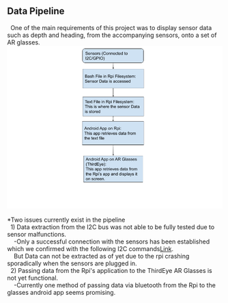 ## **Data Pipeline**  
&nbsp;&nbsp;One of the main requirements of this project was to display sensor data such as depth and heading, from the accompanying sensors, onto a set of AR glasses.  
![alt text](https://github.com/HoustonHuff/Deep-Dive-2/blob/main/Resources/Data_Pipeline_Chart.png)

*Two issues currently exist in the pipeline  
&nbsp;&nbsp;1) Data extraction from the I2C bus was not able to be fully tested due to sensor malfunctions.  
&nbsp;&nbsp;&nbsp;&nbsp;-Only a successful connection with the sensors has been established which we confirmed with the following I2C commands[Link]( https://www.abelectronics.co.uk/kb/article/1092/i2c-part-3---i-c-tools-in-linux).  
&nbsp;&nbsp;&nbsp;&nbsp;But Data can not be extracted as of yet due to the rpi crashing sporadically when the sensors are plugged in.  
&nbsp;&nbsp;2) Passing data from the Rpi's application to the ThirdEye AR Glasses is not yet functional.  
&nbsp;&nbsp;&nbsp;&nbsp;-Currently one method of passing data via bluetooth from the Rpi to the glasses android app seems promising.  
